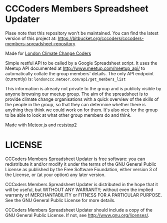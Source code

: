 
CCCoders Members Spreadsheet Updater
==============

Plase note that this repository won't be maintained. You can find the latest version of this project at:
https://bitbucket.org/cccoders/cccoders-members-spreadsheet-repository

Made for [London Climate Change Coders](http://www.meetup.com/London-Climate-Change-Coders/)

Simple restful API to be called by a Google Spreadsheet script. It uses the Meetup API documented at http://www.meetup.com/meetup_api/ to automatically collate the group members' details. The only API endpoint (currently) is: ```londonccc.meteor.com/api/get_members_list```

This information is already not private to the group and is publicly visible by anyone browsing our meetup group.  The aim of the spreadsheet is to provide climate change organisations with a quick overview of the skills of the people in the group, so that they can determine whether there is anything they think we could work on for them. It's also nice for the group to be able to look at what other group members do and think.

Made with [Meteor.js](http://www.meteor.com) and [reststop2](http://github.differential.io/reststop2/)

LICENSE
==============

CCCoders Members Spreadsheet Updater is free software: you can redistribute it and/or modify
it under the terms of the GNU General Public License as published by
the Free Software Foundation, either version 3 of the License, or
(at your option) any later version.

CCCoders Members Spreadsheet Updater is distributed in the hope that it will be useful,
but WITHOUT ANY WARRANTY; without even the implied warranty of
MERCHANTABILITY or FITNESS FOR A PARTICULAR PURPOSE.  See the
GNU General Public License for more details.

CCCoders Members Spreadsheet Updater should include a copy of the GNU General Public License.  If not, see <http://www.gnu.org/licenses/>.

